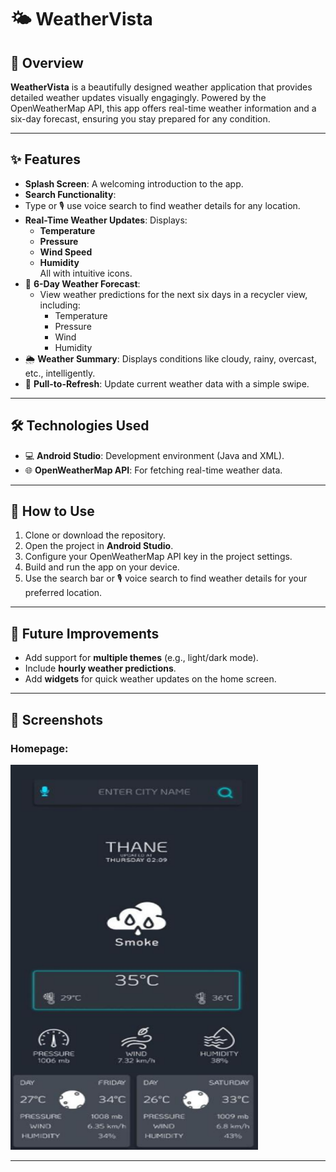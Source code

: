 # 🌤️ WeatherVista  

## 🌟 Overview  
**WeatherVista** is a beautifully designed weather application that provides detailed weather updates visually engagingly. Powered by the OpenWeatherMap API, this app offers real-time weather information and a six-day forecast, ensuring you stay prepared for any condition.  

---

## ✨ Features  
- **Splash Screen**: A welcoming introduction to the app.  
- **Search Functionality**:  
- Type or 🎙️ use voice search to find weather details for any location.  
- **Real-Time Weather Updates**: Displays:  
  - **Temperature**  
  - **Pressure**  
  - **Wind Speed**  
  - **Humidity**  
  All with intuitive icons.  
- 📅 **6-Day Weather Forecast**:  
  - View weather predictions for the next six days in a recycler view, including:  
    - Temperature  
    - Pressure  
    - Wind  
    - Humidity  
- 🌦️ **Weather Summary**: Displays conditions like cloudy, rainy, overcast, etc., intelligently.  
- 🔄 **Pull-to-Refresh**: Update current weather data with a simple swipe.  

---

## 🛠️ Technologies Used  
- 💻 **Android Studio**: Development environment (Java and XML).  
- 🌐 **OpenWeatherMap API**: For fetching real-time weather data.  

---

## 🚀 How to Use  
1.  Clone or download the repository.  
2.  Open the project in **Android Studio**.  
3.  Configure your OpenWeatherMap API key in the project settings.  
4.  Build and run the app on your device.  
5.  Use the search bar or 🎙️ voice search to find weather details for your preferred location.  

---

## 🔮 Future Improvements  
-  Add support for **multiple themes** (e.g., light/dark mode).  
- Include **hourly weather predictions**.  
- Add **widgets** for quick weather updates on the home screen.  

---

## 📸 Screenshots  
### Homepage:  
![Homepage](Weatherapp_homepage.png) 

---
